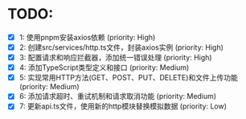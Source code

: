 # TODO:

- [x] 1: 使用pnpm安装axios依赖 (priority: High)
- [x] 2: 创建src/services/http.ts文件，封装axios实例 (priority: High)
- [x] 3: 配置请求和响应拦截器，添加统一错误处理 (priority: High)
- [x] 4: 添加TypeScript类型定义和接口 (priority: Medium)
- [x] 5: 实现常用HTTP方法(GET、POST、PUT、DELETE)和文件上传功能 (priority: Medium)
- [x] 6: 添加请求超时、重试机制和请求取消功能 (priority: Medium)
- [x] 7: 更新api.ts文件，使用新的http模块替换模拟数据 (priority: Low)
